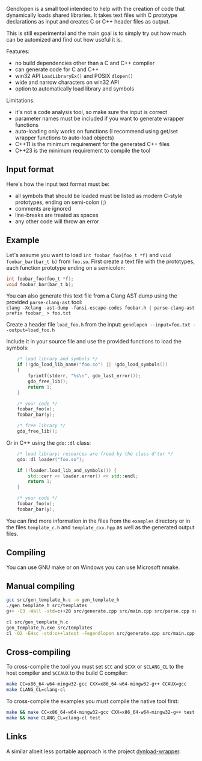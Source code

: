 Gendlopen is a small tool intended to help with the creation of code that
dynamically loads shared libraries.
It takes text files with C prototype declarations as input and creates C or C++
header files as output.

This is still experimental and the main goal is to simply try out how much can
be automized and find out how useful it is.

Features:
 * no build dependencies other than a C and C++ compiler
 * can generate code for C and C++
 * win32 API `LoadLibraryEx()` and POSIX `dlopen()`
 * wide and narrow characters on win32 API
 * option to automatically load library and symbols

Limitations:
 * it's not a code analysis tool, so make sure the input is correct
 * parameter names must be included if you want to generate wrapper functions
 * auto-loading only works on functions (I recommend using get/set wrapper functions to auto-load objects)
 * C++11 is the minimum requirement for the generated C++ files
 * C++23 is the minimum requirement to compile the tool


Input format
------------

Here's how the input text format must be:

 * all symbols that should be loaded must be listed as modern C-style prototypes, ending on semi-colon (;)
 * comments are ignored
 * line-breaks are treated as spaces
 * any other code will throw an error


Example
-------

Let's assume you want to load `int foobar_foo(foo_t *f)` and `void foobar_bar(bar_t b)` from `foo.so`.
First create a text file with the prototypes, each function prototype ending on a semicolon:

``` C
int foobar_foo(foo_t *f);
void foobar_bar(bar_t b);
```

You can also generate this text file from a Clang AST dump using the provided `parse-clang-ast` tool:<br>
`clang -Xclang -ast-dump -fansi-escape-codes foobar.h | parse-clang-ast prefix foobar_ > foo.txt`

Create a header file `load_foo.h` from the input:
`gendlopen --input=foo.txt --output=load_foo.h`

Include it in your source file and use the provided functions to load the symbols:
``` C
    /* load library and symbols */
    if (!gdo_load_lib_name("foo.so") || !gdo_load_symbols())
    {
        fprintf(stderr, "%s\n", gdo_last_error());
        gdo_free_lib();
        return 1;
    }

    /* your code */
    foobar_foo(x);
    foobar_bar(y);

    /* free library */
    gdo_free_lib();
```

Or in C++ using the `gdo::dl` class:
``` C++
    /* load library; resources are freed by the class d'tor */
    gdo::dl loader("foo.so");

    if (!loader.load_lib_and_symbols()) {
        std::cerr << loader.error() << std::endl;
        return 1;
    }

    /* your code */
    foobar_foo(x);
    foobar_bar(y);
```

You can find more information in the files from the `examples` directory or
in the files `template_c.h` and `template_cxx.hpp` as well as the generated
output files.


Compiling
---------

You can use GNU make or on Windows you can use Microsoft nmake.


Manual compiling
----------------

``` sh
gcc src/gen_template_h.c -o gen_template_h
./gen_template_h src/templates
g++ -O3 -Wall -std=c++20 src/generate.cpp src/main.cpp src/parse.cpp src/tokenize.cpp -o gendlopen -s
```
``` sh
cl src/gen_template_h.c
gen_template_h.exe src/templates
cl -O2 -EHsc -std:c++latest -Fegendlopen src/generate.cpp src/main.cpp src/parse.cpp src/tokenize.cpp
```


Cross-compiling
---------------

To cross-compile the tool you must set `$CC` and `$CXX` or `$CLANG_CL` to the host compiler
and `$CCAUX` to the build C compiler:
``` sh
make CC=x86_64-w64-mingw32-gcc CXX=x86_64-w64-mingw32-g++ CCAUX=gcc
make CLANG_CL=clang-cl
```

To cross-compile the examples you must compile the native tool first:
```sh
make && make CC=x86_64-w64-mingw32-gcc CXX=x86_64-w64-mingw32-g++ test
make && make CLANG_CL=clang-cl test
```


Links
-----

A similar albeit less portable approach is the project [dynload-wrapper](https://github.com/hpvb/dynload-wrapper).

